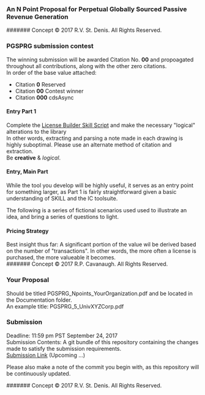 ### An N Point Proposal for Perpetual Globally Sourced Passive Revenue Generation
#######  Concept © 2017 R.V. St. Denis. All Rights Reserved.

### PGSPRG submission contest
The winning submission will be awarded Citation No. **00** and propoagated throughout all contributions, along with the other zero citations.  
In order of the base value attached:  
- Citation **0** Reserved  
- Citation **00** Contest winner  
- Citation **000** cdsAsync  

#### Entry Part 1
Complete the [License Builder Skill Script](../Skill/Open/buildLicense.il) and make the necessary "logical" alterations to the library  
In other words, extracting and parsing a note made in each drawing is highly suboptimal. Please use an alternate method of citation and extraction.  
Be **creative** & *logical*.  

#### Entry, Main Part
While the tool you develop will be highly useful, it serves as an entry point for something larger, as Part 1 is fairly straightforward given a basic understanding of SKILL and the IC toolsuite.  

The following is a series of fictional scenarios used used to illustrate an idea, and bring a series of questions to light. 

#### Pricing Strategy
Best insight thus far: A significant portion of the value wil be derived based on the number of "transactions". In other words, the more often a license is purchased, the more valueable it becomes.  
#######  Concept © 2017 R.P. Cavanaugh. All Rights Reserved.

### Your Proposal
Should be titled PGSPRG_Npoints_YourOrganization.pdf and be located in the Documentation folder.  
An example title: PGSPRG_5_UnivXYZCorp.pdf  

### Submission
Deadline: 11:59 pm PST September 24, 2017  
Submission Contents: A git bundle of this repository containing the changes made to satisfy the submission requirements.  
[Submission Link]()  (Upcoming ...)

Please also make a note of the commit you begin with, as this repository will be continuously updated.  

#######  Concept © 2017 R.V. St. Denis. All Rights Reserved.
